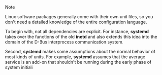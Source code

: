 > [!note]
> Linux software packages generally come with their own unit files, so you don't need a detailed knowledge of the entire configuration language.

To begin with, not all dependencies are explicit. For instance, **systemd** takes over the functions of the old **inetd** and also extends this idea into the domain of the D-Bus interprocess communication system.

Second, **systemd** makes some assumptions about the normal behavior of most kinds of units. For example, **systemd** assumes that the average service is an add-on that shouldn't be running during the early phase of system initiali